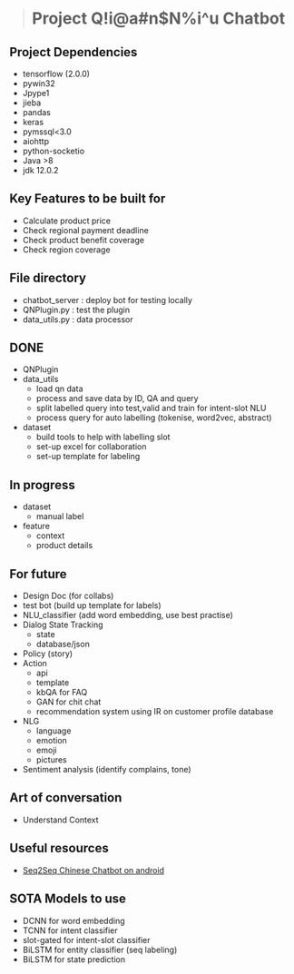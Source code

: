 > # **Project Q!i@a#n$N%i^u Chatbot**

## Project Dependencies
- tensorflow (2.0.0)
- pywin32
- Jpype1
- jieba
- pandas
- keras
- pymssql<3.0
- aiohttp
- python-socketio
- Java >8
- jdk 12.0.2

## Key Features to be built for
- Calculate product price
- Check regional payment deadline
- Check product benefit coverage
- Check region coverage

## File directory
- chatbot_server : deploy bot for testing locally
- QNPlugin.py : test the plugin
- data_utils.py : data processor

## DONE
- QNPlugin
- data_utils
    - load qn data
    - process and save data by ID, QA and query
    - split labelled query into test,valid and train for intent-slot NLU
    - process query for auto labelling (tokenise, word2vec, abstract)
- dataset
    - build tools to help with labelling slot
    - set-up excel for collaboration
    - set-up template for labeling

## In progress
- dataset
    - manual label
- feature
    - context
    - product details

## For future
- Design Doc (for collabs)
- test bot (build up template for labels)
- NLU_classifier (add word embedding, use best practise)
- Dialog State Tracking
    - state
    - database/json
- Policy (story)
- Action
    - api
    - template
    - kbQA for FAQ
    - GAN for chit chat
    - recommendation system using IR on customer profile database
- NLG
    - language 
    - emotion 
    - emoji 
    - pictures
- Sentiment analysis (identify complains, tone)

## Art of conversation
- Understand Context

## Useful resources
- [Seq2Seq Chinese Chatbot on android](http://www.shareditor.com/blogshow/?blogId=63)

## SOTA Models to use
- DCNN for word embedding
- TCNN for intent classifier
- slot-gated for intent-slot classifier
- BiLSTM for entity classifier (seq labeling)
- BiLSTM for state prediction